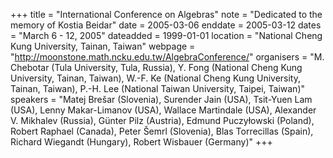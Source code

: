 +++
title = "International Conference on Algebras"
note = "Dedicated to the memory of Kostia Beidar"
date = 2005-03-06
enddate = 2005-03-12
dates = "March 6 - 12, 2005"
dateadded = 1999-01-01
location = "National Cheng Kung University, Tainan, Taiwan"
webpage = "http://moonstone.math.ncku.edu.tw/AlgebraConference/"
organisers = "M. Chebotar (Tula University, Tula, Russia), Y. Fong (National Cheng Kung University, Tainan, Taiwan), W.-F. Ke (National Cheng Kung University, Tainan, Taiwan), P.-H. Lee (National Taiwan University, Taipei, Taiwan)"
speakers = "Matej Brešar (Slovenia), Surender Jain (USA), Tsit-Yuen Lam (USA), Lenny Makar-Limanov (USA), Wallace Martindale (USA), Alexander V. Mikhalev (Russia), Günter Pilz (Austria), Edmund Puczyłowski (Poland), Robert Raphael (Canada), Peter Šemrl (Slovenia), Blas Torrecillas (Spain), Richard Wiegandt (Hungary), Robert Wisbauer (Germany)"
+++
